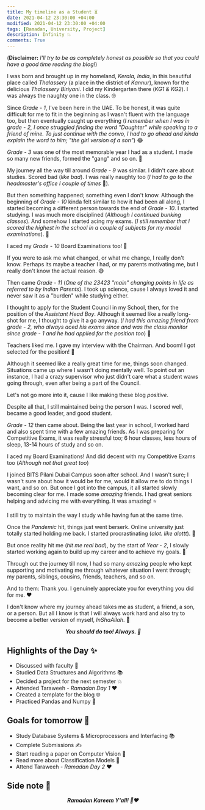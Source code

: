 ```yaml
---
title: My timeline as a Student ⏳
date: 2021-04-12 23:30:00 +04:00
modified: 2021-04-12 23:30:00 +04:00
tags: [Ramadan, University, Project]
description: Infinity 💥
comments: True
---
```


(**Disclaimer:** *I'll try to be as completely honest as possible so that you could have a good time reading the blog!*)

I was born and brought up in my homeland, *Kerala, India*, in this beautiful place called *Thalassery* (a place in the district of *Kannur*), known for the delicious *Thalassery Biriyani*. I did my Kindergarten there (*KG1 & KG2*). I was always the naughty one in the class. 🤓

Since *Grade - 1*, I've been here in the UAE. To be honest, it was quite difficult for me to fit in the beginning as I wasn't fluent with the language too, but then eventually caught up everything (*I remember when I was in grade - 2, I once struggled finding the word "Daughter" while speaking to a friend of mine. To just continue with the convo, I had to go ahead and kinda explain the word to him; "the girl version of a son"*) 😂 

*Grade - 3* was one of the most memorable year I had as a student. I made so many new friends, formed the "gang" and so on. 💛

My journey all the way till around *Grade - 9* was similar. I didn't care about studies. Scored bad (*like bad*). I was really naughty too (*I had to go to the headmaster's office I couple of times* 👀).

But then something happened; something even I don't know. Although the beginning of *Grade - 10* kinda felt similar to how it had been all along, I started becoming a different person towards the end of *Grade - 10*. I started studying. I was much more disciplined (*Although I continued bunking classes*). And somehow I started acing my exams. (*I still remember that I scored the highest in the school in a couple of subjects for my model examinations*). 💯 

I aced my *Grade - 10* Board Examinations too! 🎉

If you were to ask me what changed, or what me change, I really don't know. Perhaps its maybe a teacher I had, or my parents motivating me, but I really don't know the actual reason. 😅

Then came *Grade - 11* (*One of the 23423 "main" changing points in life as referred to by Indian Parents*). I took up science, cause I always loved it and never saw it as a "burden" while studying either.

I thought to apply for the Student Council in my School, then, for the position of the *Assistant Head Boy*. Although it seemed like a really long-shot for me, I thought to give it a go anyway. (*I had this amazing friend from grade - 2, who always aced his exams since and was the class monitor since grade - 1 and he had applied for the position too*) 👨

Teachers liked me. I gave my interview with the Chairman. And boom! I got selected for the position! 🎉

Although it seemed like a really great time for me, things soon changed. Situations came up where I wasn't doing mentally well. To point out an instance, I had a crazy supervisor who just didn't care what a student waws going through, even after being a part of the Council. 

Let's not go more into it, cause I like making these blog *positive*. 

Despite all that, I still maintained being the person I was. I scored well, became a good leader, and good student.

*Grade - 12* then came about. Being the last year in school, I worked hard and also spent time with a few amazing friends. As I was preparing for Competitive Exams, it was really stressful too; 6 hour classes, less hours of sleep, 13-14 hours of study and so on. 

I aced my Board Examinations! And did decent with my Competitive Exams too (*Although not that great too*) 

I joined BITS Pilani Dubai Campus soon after school. And I wasn't sure; I wasn't sure about how it would be for me, would it allow me to do things I want, and so on. But once I got into the campus, it all started slowly becoming clear for me. I made some *amazing* friends. I had great seniors helping and advicing me with everything. It was amazing! ⭐️

I still try to maintain the way I study while having fun at the same time. 

Once the *Pandemic* hit, things just went berserk. Online university just totally started holding me back. I started procrastinating (*alot. like alottt*). 🙁

But once reality hit me (*hit me real bad*), by the start of *Year - 2*, I slowly started working again to build up my career and to achieve my goals. 🙌

Through out the journey till now, I had so many *amazing* people who kept supporting and motivating me through whatever situation I went through; my parents, siblings, cousins, friends, teachers, and so on. 

And to them: Thank you. I genuinely appreciate you for everything you did for me. ❤️

I don't know where my journey ahead takes me as student, a friend, a son, or a person. But all I know is that I will always work hard and also try to become a better version of myself, *InShaAllah*. 💯

<p align="center">
  <em><strong>You should do too! Always. 💯</strong></em> 
</p>

## Highlights of the Day ✨
- Discussed with faculty 💭
- Studied Data Structures and Algorithms 📚
- Decided a project for the next semester 💥
- Attended Taraweeh - *Ramadan Day 1* ❤️
- Created a template for the blog 🌐
- Practiced Pandas and Numpy 📝

## Goals for tomorrow 📝
- Study Database Systems & Microprocessors and Interfacing 📚
- Complete Submissions ✍️
- Start reading a paper on Computer Vision 📃
- Read more about Classification Models 🔎
- Attend Taraweeh - *Ramadan Day 2* ❤️

## Side note 💭

<p align="center">
  <em><strong>Ramadan Kareem Y'all! 🌙❤️</strong></em>
</p>

